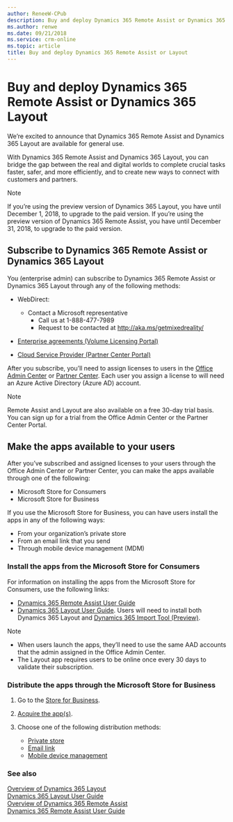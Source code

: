 ```yaml
---
author: ReneeW-CPub
description: Buy and deploy Dynamics 365 Remote Assist or Dynamics 365 Layout
ms.author: renwe
ms.date: 09/21/2018
ms.service: crm-online
ms.topic: article
title: Buy and deploy Dynamics 365 Remote Assist or Layout
---
```


# Buy and deploy Dynamics 365 Remote Assist or Dynamics 365 Layout

We’re excited to announce that Dynamics 365 Remote Assist and Dynamics 365
Layout are available for general use.

With Dynamics 365 Remote Assist and Dynamics 365 Layout, you can bridge the gap
between the real and digital worlds to complete crucial tasks faster, safer, and
more efficiently, and to create new ways to connect with customers and partners.

> [!NOTE]
> If you’re using the preview version of Dynamics 365 Layout, you have
until December 1, 2018, to upgrade to the paid version. If you’re using the
preview version of Dynamics 365 Remote Assist, you have until December 31, 2018,
to upgrade to the paid version.

## Subscribe to Dynamics 365 Remote Assist or Dynamics 365 Layout

You (enterprise admin) can subscribe to Dynamics 365 Remote Assist or Dynamics
365 Layout through any of the following methods:

-   WebDirect:
    - Contact a Microsoft representative 
        - Call us at 1-888-477-7989
        - Request to be contacted at http://aka.ms/getmixedreality/     

-   [Enterprise agreements (Volume Licensing Portal)](https://www.microsoft.com/licensing/servicecenter/default.aspx)

-   [Cloud Service Provider (Partner Center Portal)](https://partner.microsoft.com/en-us/cloud-solution-provider/csp-partner)

After you subscribe, you’ll need to assign licenses to users in the [Office Admin Center](https://portal.office.com/) or [Partner Center](https://partner.microsoft.com/en-us/cloud-solution-provider/csp-partner). Each user you
assign a license to will need an Azure Active Directory (Azure AD) account.

> [!NOTE]
> Remote Assist and Layout are also available on a free 30-day trial
basis. You can sign up for a trial from the Office Admin
Center or the Partner Center Portal.

## Make the apps available to your users

After you’ve subscribed and assigned licenses to your users through the Office
Admin Center or Partner Center, you can make the apps available through one of
the following:

-   Microsoft Store for Consumers
-   Microsoft Store for Business

If you use the Microsoft Store for Business, you can have users install the apps
in any of the following ways:

-   From your organization’s private store
-   From an email link that you send
-   Through mobile device management (MDM)

### Install the apps from the Microsoft Store for Consumers

For information on installing the apps from the Microsoft Store for Consumers,
use the following links:

-   [Dynamics 365 Remote Assist User Guide](../remote-assist/user-guide.md)
-   [Dynamics 365 Layout User Guide](../layout/user-guide.md). Users will need to install both Dynamics 365 Layout and [Dynamics 365 Import Tool (Preview)](../layout/user-guide.md).

> [!NOTE]
> <ul><li>When users launch the apps, they’ll need to use the same AAD accounts that the admin assigned in the Office Admin Center.</li>
> <li>The Layout app requires users to be online once every 30 days to validate their subscription.</li></ul>

### Distribute the apps through the Microsoft Store for Business

1.  Go to the [Store for Business](https://businessstore.microsoft.com/en-us/store).

2.  [Acquire the app(s)](https://docs.microsoft.com/en-us/microsoft-store/acquire-apps-microsoft-store-for-business).

3.  Choose one of the following distribution methods:

    -   [Private store](https://docs.microsoft.com/en-us/microsoft-store/distribute-apps-from-your-private-store)
    -   [Email link](https://docs.microsoft.com/en-us/microsoft-store/assign-apps-to-employees)
    -   [Mobile device management](https://docs.microsoft.com/en-us/microsoft-store/configure-mdm-provider-microsoft-store-for-business)

### See also
[Overview of Dynamics 365 Layout](../layout/index.md)<br/>
[Dynamics 365 Layout User Guide](../layout/user-guide.md)<br/>
[Overview of Dynamics 365 Remote Assist](../remote-assist/index.md)<br/>
[Dynamics 365 Remote Assist User Guide](../remote-assist/user-guide.md)<br/>
